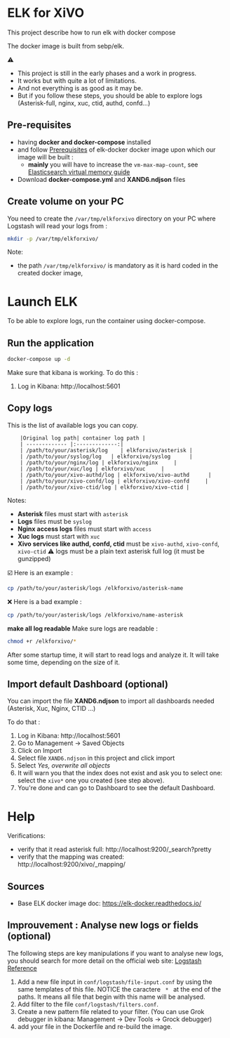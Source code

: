 # ELK for XiVO

This project describe how to run elk with docker compose

The docker image is built from sebp/elk.

:warning:

- This project is still in the early phases and a work in progress.
- It works but with quite a lot of limitations. 
- And not everything is as good as it may be.
- But if you follow these steps, you should be able to explore logs (Asterisk-full, nginx, xuc, ctid, authd, confd...)


## Pre-requisites

- having **docker and docker-compose** installed
- and follow [Prerequisites](https://elk-docker.readthedocs.io/#prerequisites) of elk-docker docker image upon which our image will be built :
  - **mainly** you will have to increase the `vm-max-map-count`, see [Elasticsearch virtual memory guide](https://www.elastic.co/guide/en/elasticsearch/reference/5.0/vm-max-map-count.html#vm-max-map-count)
- Download **docker-compose.yml** and **XAND6.ndjson** files

## Create volume on your PC 

You need to create the `/var/tmp/elkforxivo` directory on your PC where Logstash will read your logs from :
```bash
mkdir -p /var/tmp/elkforxivo/
```

Note:
- the path `/var/tmp/elkforxivo/` is mandatory as it is hard coded in the created docker image,

# Launch ELK

To be able to explore logs, run the container using docker-compose.

## Run the application

```bash
docker-compose up -d
```

Make sure that kibana is working.
To do this :
1. Log in Kibana: http://localhost:5601

## Copy logs

This is the list of available logs you can copy.

		|Original log path| container log path |
		| ------------- |:-------------:| 
		| /path/to/your/asterisk/log    | elkforxivo/asterisk | 
		| /path/to/your/syslog/log   | elkforxivo/syslog      | 
		| /path/to/your/nginx/log | elkforxivo/nginx     | 
		| /path/to/your/xuc/log | elkforxivo/xuc     | 
		| /path/to/your/xivo-authd/log | elkforxivo/xivo-authd      | 
		| /path/to/your/xivo-confd/log | elkforxivo/xivo-confd     | 
		| /path/to/your/xivo-ctid/log | elkforxivo/xivo-ctid | 


Notes:
- **Asterisk** files must start with `asterisk`
- **Logs** files must be `syslog`
- **Nginx access logs** files must start with `access`
- **Xuc logs** must start with `xuc`
- **Xivo services like authd, confd, ctid** must be `xivo-authd`, `xivo-confd`, `xivo-ctid`
:warning: logs must be a plain text asterisk full log (it must be gunzipped)

:ballot_box_with_check: Here is an example :
```bash
cp /path/to/your/asterisk/logs /elkforxivo/asterisk-name
```

:x: Here is a bad example :
```bash
cp /path/to/your/asterisk/logs /elkforxivo/name-asterisk
```

**make all log readable**
Make sure logs are readable :
```bash
chmod +r /elkforxivo/*
```
After some startup time, it will start to read logs
and analyze it.
It will take some time, depending on the size of it.

## Import default Dashboard (optional)

You can import the file **XAND6.ndjson** to import all dashboards needed (Asterisk, Xuc, Nginx, CTID ...)

To do that :
1. Log in Kibana: http://localhost:5601
1. Go to Management -> Saved Objects
1. Click on Import
1. Select file `XAND6.ndjson` in this project and click import
1. Select *Yes, overwrite all objects*
1. It will warn you that the index does not exist and ask you to select one: select the `xivo*` one you created (see step above).
1. You're done and can go to Dashboard to see the default Dashboard.


# Help

Verifications:
- verify that it read asterisk full: http://localhost:9200/_search?pretty
- verify that the mapping was created: http://localhost:9200/xivo/_mapping/

## Sources

- Base ELK docker image doc: https://elk-docker.readthedocs.io/

## Improuvement : Analyse new logs or fields (optional)

The following steps are key manipulations if you want to analyse new logs, you should search for more detail on the official web site: [Logstash Reference](https://www.elastic.co/guide/en/logstash/current/index.html)

1. Add a new file input in `conf/logstash/file-input.conf` by using the same templates of this file. NOTICE the caractere `  *  ` at the end of the paths. It means all file that begin with this name will be analysed.
1. Add filter to the file `conf/logstash/filters.conf`.
1. Create a new pattern file related to your filter. (You can use Grok debugger in kibana: Management -> Dev Tools -> Grock debugger)
1. add your file in the Dockerfile and re-build the image.


